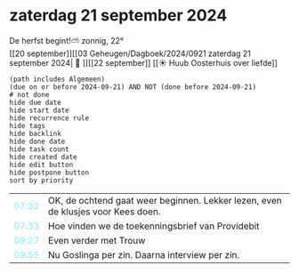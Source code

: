 # zaterdag 21 september 2024

De herfst begint!⛅ zonnig, 22°<br>[[20 september]][[03 Geheugen/Dagboek/2024/0921 zaterdag 21 september 2024| 📓 ]][[22 september]]
[[☀️ Huub Oosterhuis over liefde]]
```tasks
(path includes Algemeen)
(due on or before 2024-09-21) AND NOT (done before 2024-09-21)
# not done
hide due date
hide start date
hide recurrence rule
hide tags
hide backlink
hide done date
hide task count
hide created date
hide edit button
hide postpone button 
sort by priority 
```

|     |   |
| --- | ---  |
| <font color=#8be9f6>07:32 |  OK, de ochtend gaat weer beginnen. Lekker lezen, even de klusjes voor Kees doen. |
| <font color=#8be9f6>07:33 |  Hoe vinden we de toekenningsbrief van Providebit  |
| <font color=#8be9f6>09:27 |  Even verder met Trouw |
| <font color=#8be9f6>09:55 |  Nu Goslinga per zin. Daarna interview per zin. |